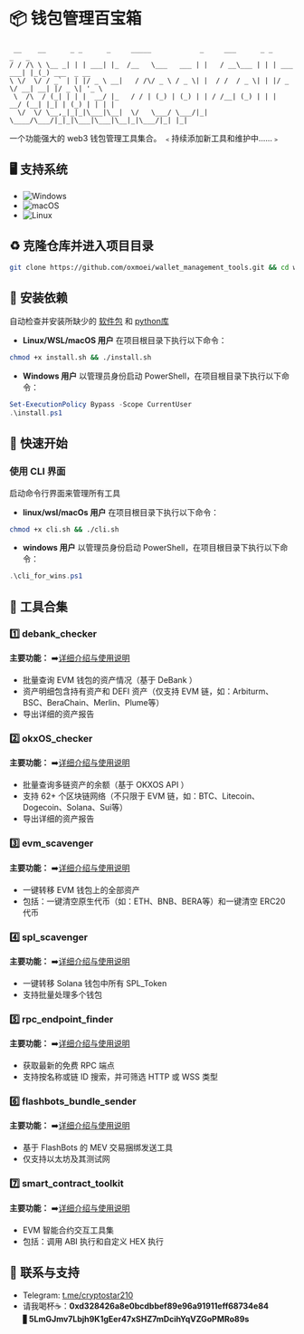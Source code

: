 
# 📦 钱包管理百宝箱

```
 __    __      _ _      _     _____            _     ___      _ _           _   _              
/ / /\ \ \__ _| | | ___| |_  /__   \___   ___ | |   / __\___ | | | ___  ___| |_(_) ___  _ __   
\ \/  \/ / _` | | |/ _ \ __|   / /\/ _ \ / _ \| |  / /  / _ \| | |/ _ \/ __| __| |/ _ \| '_ \  
 \  /\  / (_| | | |  __/ |_   / / | (_) | (_) | | / /__| (_) | | |  __/ (__| |_| | (_) | | | | 
  \/  \/ \__,_|_|_|\___|\__|  \/   \___/ \___/|_| \____/\___/|_|_|\___|\___|\__|_|\___/|_| |_|
```

一个功能强大的 web3 钱包管理工具集合。  ﹤持续添加新工具和维护中......﹥

## 🖥️ 支持系统

- ![Windows](https://img.shields.io/badge/-Windows-0078D6?logo=windows&logoColor=white)
- ![macOS](https://img.shields.io/badge/-macOS-000000?logo=apple&logoColor=white)
- ![Linux](https://img.shields.io/badge/-Linux-FCC624?logo=linux&logoColor=black)

## ♻️ 克隆仓库并进入项目目录
```bash
git clone https://github.com/oxmoei/wallet_management_tools.git && cd wallet_management_tools

```
## 🌿 安装依赖
自动检查并安装所缺少的 [软件包](./dependencies.txt) 和 [python库](./requirements.txt)

- **Linux/WSL/macOS 用户**
在项目根目录下执行以下命令：
```bash
chmod +x install.sh && ./install.sh
```

- **Windows 用户**
以管理员身份启动 PowerShell，在项目根目录下执行以下命令：
```powershell
Set-ExecutionPolicy Bypass -Scope CurrentUser
.\install.ps1
```

## 🚀 快速开始

### 使用 CLI 界面

启动命令行界面来管理所有工具

- **linux/wsl/macOs 用户**
在项目根目录下执行以下命令：
```bash
chmod +x cli.sh && ./cli.sh
```
- **windows 用户**
以管理员身份启动 PowerShell，在项目根目录下执行以下命令：
```powershell
.\cli_for_wins.ps1
```

## 🧾 工具合集

### 1️⃣ debank_checker

  **主要功能：**               ➡️[详细介绍与使用说明](./debank_checker/DeBank_Checker.md)
  - 批量查询 EVM 钱包的资产情况（基于 DeBank ）
  - 资产明细包含持有资产和 DEFI 资产（仅支持 EVM 链，如：Arbiturm、BSC、BeraChain、Merlin、Plume等）
  - 导出详细的资产报告
  
### 2️⃣ okxOS_checker

  **主要功能：**               ➡️[详细介绍与使用说明](./okxOS_checker/OKXOS_Checker.md)
  - 批量查询多链资产的余额（基于 OKXOS API ）
  - 支持 62+ 个区块链网络（不只限于 EVM 链，如：BTC、Litecoin、Dogecoin、Solana、Sui等）
  - 导出详细的资产报告
  
### 3️⃣ evm_scavenger

**主要功能：**                 ➡️[详细介绍与使用说明](./evm_scavenger/EVM_Scavenger.md)
- 一键转移 EVM 钱包上的全部资产
- 包括：一键清空原生代币（如：ETH、BNB、BERA等）和一键清空 ERC20 代币


### 4️⃣ spl_scavenger

**主要功能：**                 ➡️[详细介绍与使用说明](./spl_scavenger/SPL_Scavenger.md)
- 一键转移 Solana 钱包中所有 SPL_Token
- 支持批量处理多个钱包


### 5️⃣ rpc_endpoint_finder

**主要功能：**                 ➡️[详细介绍与使用说明](./rpc_endpoint_finder/RPC_Endpoint_Finder.md)
- 获取最新的免费 RPC 端点
- 支持按名称或链 ID 搜索，并可筛选 HTTP 或 WSS 类型

### 6️⃣ flashbots_bundle_sender

**主要功能：**                 ➡️[详细介绍与使用说明](./flashbots_bundle_sender/FlashBots_Bundle_Sender.md)
- 基于 FlashBots 的 MEV 交易捆绑发送工具
- 仅支持以太坊及其测试网

### 7️⃣ smart_contract_toolkit

**主要功能：**                 ➡️[详细介绍与使用说明](./smart_contract_toolkit/SmartContract_Toolkit.md)
- EVM 智能合约交互工具集
- 包括：调用 ABI 执行和自定义 HEX 执行

## 💬 联系与支持
- Telegram: [t.me/cryptostar210](https://t.me/cryptostar210)
- 请我喝杯☕：**0xd328426a8e0bcdbbef89e96a91911eff68734e84** ▋**5LmGJmv7Lbjh9K1gEer47xSHZ7mDcihYqVZGoPMRo89s**